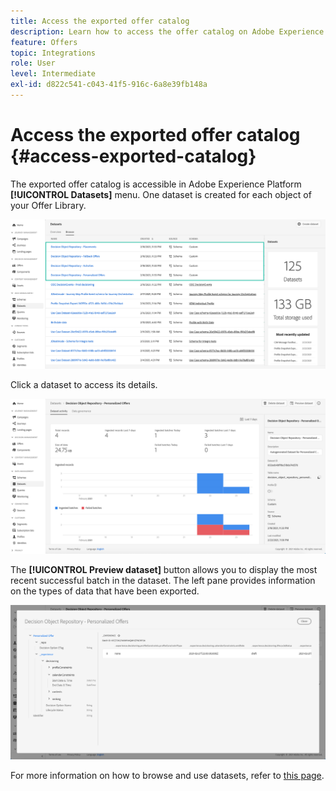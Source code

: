 ```yaml
---
title: Access the exported offer catalog
description: Learn how to access the offer catalog on Adobe Experience Platform once it has been exported
feature: Offers
topic: Integrations
role: User
level: Intermediate
exl-id: d822c541-c043-41f5-916c-6a8e39fb148a
---
```

# Access the exported offer catalog {#access-exported-catalog}

The exported offer catalog is accessible in Adobe Experience Platform **[!UICONTROL Datasets]** menu. One dataset is created for each object of your Offer Library.

![](../assets/datasets-list.png)

Click a dataset to access its details.

![](../assets/dataset-activity.png)

The **[!UICONTROL Preview dataset]** button allows you to display the most recent successful batch in the dataset. The left pane provides information on the types of data that have been exported.

![](../assets/dataset-preview.png)

For more information on how to browse and use datasets, refer to [this page](../../data/get-started-datasets.md).

